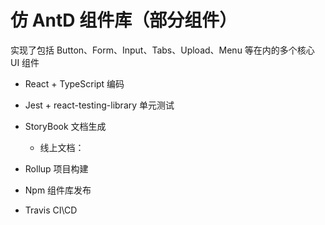 # 仿 AntD 组件库（部分组件）

实现了包括 Button、Form、Input、Tabs、Upload、Menu 等在内的多个核心 UI 组件

- React + TypeScript 编码

- Jest + react-testing-library 单元测试

- StoryBook 文档生成

  - 线上文档：

- Rollup 项目构建

- Npm 组件库发布

- Travis CI\CD
